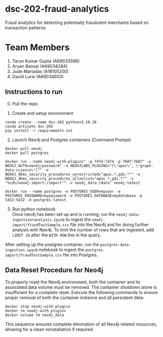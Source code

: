 # dsc-202-fraud-analytics
Fraud analytics for detecting potentially fraudulent merchants based on transaction patterns. 

# Team Members
1. Tarun Kumar Gupta (A69033596)
2. Aryan Bansal (A69034284)
3. Jude Mariadas (A18105200)
4. David Lurie (A69034603)


## Instructions to run  
0. Pull the repo. 

1. Create and setup environment  
```
conda create --name dsc-202 python=3.10.16
conda activate dsc-202
pip install -r requirements.txt
```  

2. Launch Neo4j and Postgres containers (Command Prompt)
```
docker pull neo4j 
docker pull postgres

docker run --name neo4j-with-plugins^ -p 7474:7474 -p 7687:7687^ -e NEO4J_AUTH=neo4j/password^ -e NEO4JLABS_PLUGINS="[\"apoc\", \"graph-data-science\"]"^ -e NEO4J_dbms_security_procedures_unrestricted="apoc.*,gds.*"^ -e NEO4J_dbms_security_procedures_allowlist="apoc.*,gds.*"^ -v "%cd%/neo4j-import:/import"^ -v neo4j_data:/data^ neo4j:latest

docker run --name postgres -e POSTGRES_USER=myuser -e POSTGRES_PASSWORD=mypassword -e POSTGRES_DATABASE=mydatabase -p 5432:5432 -d postgres:latest
```

3. Run python notebook  
Once neo4j has been set up and is running, run the `neo4j-data-ingestion+analysis.ipynb` to ingest the `neo4j-import/fraudTestSample.csv` file into the Neo4j and for doing further analysis with Neo4j. To limit the number of rows that are ingested, add `LIMIT 10` after the `WITH ROW` line in the query. 

After setting up the postgres container, run the `postgres-data-ingestion.ipynb` notebook to ingest the `postgres-import/fraudTestSample.csv` file into Postgres.

## Data Reset Procedure for Neo4j  
To properly reset the Neo4j environment, both the container and its associated data volume must be removed. The container shutdown alone is insufficient for a complete reset. Execute the following commands to ensure proper removal of both the container instance and all persistent data:
```
docker stop neo4j-with-plugins
docker rm neo4j-with-plugins
docker volume rm neo4j_data
```
This sequence ensures complete elimination of all Neo4j-related resources, allowing for a clean reinstallation if required.


